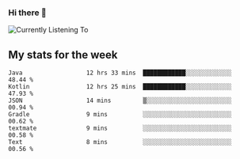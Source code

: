 ### Hi there 👋

![Currently Listening To](https://lastfm-recently-played.vercel.app/api?user=lynziee)

## My stats for the week
<!--START_SECTION:waka-->

```text
Java                  12 hrs 33 mins  ████████████░░░░░░░░░░░░░   48.44 %
Kotlin                12 hrs 25 mins  ████████████░░░░░░░░░░░░░   47.93 %
JSON                  14 mins         ▒░░░░░░░░░░░░░░░░░░░░░░░░   00.94 %
Gradle                9 mins          ░░░░░░░░░░░░░░░░░░░░░░░░░   00.62 %
textmate              9 mins          ░░░░░░░░░░░░░░░░░░░░░░░░░   00.58 %
Text                  8 mins          ░░░░░░░░░░░░░░░░░░░░░░░░░   00.56 %
```

<!--END_SECTION:waka-->
